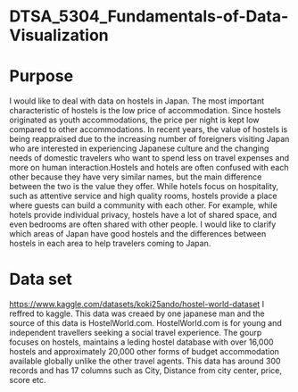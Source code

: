 # DTSA_5304_Fundamentals-of-Data-Visualization
# Purpose
I would like to deal with data on hostels in Japan. The most important characteristic of hostels is the low price of accommodation. Since hostels originated as youth accommodations, the price per night is kept low compared to other accommodations. In recent years, the value of hostels is being reappraised due to the increasing number of foreigners visiting Japan who are interested in experiencing Japanese culture and the changing needs of domestic travelers who want to spend less on travel expenses and more on human interaction.Hostels and hotels are often confused with each other because they have very similar names, but the main difference between the two is the value they offer. While hotels focus on hospitality, such as attentive service and high quality rooms, hostels provide a place where guests can build a community with each other. For example, while hotels provide individual privacy, hostels have a lot of shared space, and even bedrooms are often shared with other people. I would like to clarify which areas of Japan have good hostels and the differences between hostels in each area to help travelers coming to Japan.<br>

# Data set
https://www.kaggle.com/datasets/koki25ando/hostel-world-dataset
I reffred to kaggle. This data was creaed by one japanese man and the source of this data is HostelWorld.com. HostelWorld.com is for young and independent travellers seeking a social travel experience. The gourp focuses on hostels, maintains a leding hostel database with over 16,000 hostels and approximately 20,000 other forms of budget accommodation available globally unlike the other travel agents. This data has around 300 records and has 17 columns such as City, Distance from city center, price, score etc.
